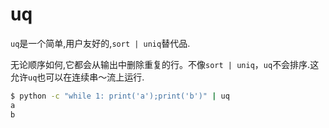 # uq

`uq`是一个简单,用户友好的,`sort | uniq`替代品.

无论顺序如何,它都会从输出中删除重复的行。不像`sort | uniq`，`uq`不会排序.这允许`uq`也可以在连续串～流上运行.

```bash
$ python -c "while 1: print('a');print('b')" | uq
a
b
```
